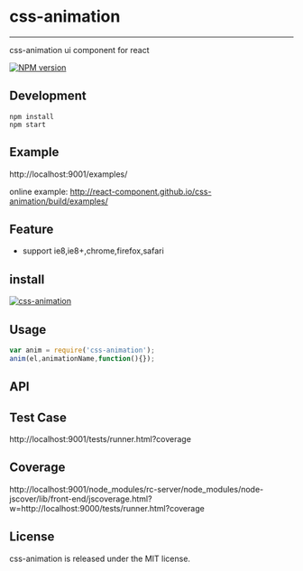 # css-animation
---

css-animation ui component for react

[![NPM version][npm-image]][npm-url]

[npm-image]: http://img.shields.io/npm/v/css-animation.svg?style=flat-square
[npm-url]: http://npmjs.org/package/css-animation

## Development

```
npm install
npm start
```

## Example

http://localhost:9001/examples/

online example: http://react-component.github.io/css-animation/build/examples/


## Feature

* support ie8,ie8+,chrome,firefox,safari

## install

[![css-animation](https://nodei.co/npm/css-animation.png)](https://npmjs.org/package/css-animation)

## Usage

```js
var anim = require('css-animation');
anim(el,animationName,function(){});
```

## API


## Test Case

http://localhost:9001/tests/runner.html?coverage

## Coverage

http://localhost:9001/node_modules/rc-server/node_modules/node-jscover/lib/front-end/jscoverage.html?w=http://localhost:9000/tests/runner.html?coverage

## License

css-animation is released under the MIT license.
